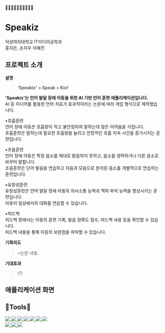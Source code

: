 🐣🐣🐣🐣🐣🐣🐣🐣🐣🐣
# Speakiz
덕성여자대학교 IT미디어공학과 <br>
홍지은, 손지우 이예진 <br>

## 프로젝트 소개
**설명** <br>
> **'Speakiz' = Speak + Kiz!** 

**'Speakiz'는 언어 발달 장애 아동을 위한 AI 기반 언어 훈련 애플리케이션입니다.** <br>
AI 등 미디어를 활용한 언어 치료가 효과적이라는 논문에 따라 게임 형식으로 제작했습니다.
<br>

▪️호흡훈련<br>
언어 장애 아동은 호흡량이 적고 불안정하여 말하는데 많은 어려움을 가집니다.<br>
호흡훈련은 말하는데 필요한 호흡량을 늘리고 안정적인 호흡 지속 시간을 증가시키는 훈련입니다.

▪️조음훈련<br>
언어 장애 아동은 특정 음소를 제대로 발음하지 못하고, 음소를 생략하거나 다른 음소로 바꾸어 말합니다.<br>
조음훈련은 단어 발음을 연습하고 자음과 모음으로 분리된 음소를 개별적으로 연습하는 훈련입니다.

▪️유창성훈련<br>
유창성훈련은 언어 발달 장애 아동의 의사소통 능력과 맥락 파악 능력을 향상시키는 훈련입니다.<br>
아동이 일상에서의 대화를 연습할 수 있습니다.

▪️피드백<br>
피드백 창에서는 아동의 훈련 기록, 발음 정확도 점수, 피드백 내용 등을 확인할 수 있습니다.<br>
피드백 내용을 통해 아동의 보완점을 파악할 수 있습니다.

**기획의도** <br>
> +논문 내용.. <br>

**기대효과** <br>
> (?) <br>

## 애플리케이션 화면

## 🔧Tools🔧 <br>
<a href="https://unity.com/"><img src="https://img.shields.io/badge/unity-%23000000.svg?style=for-the-badge&logo=unity&logoColor=white">
<a href="https://unity.com/"><img src="https://img.shields.io/badge/Visual%20Studio-5C2D91.svg?style=for-the-badge&logo=visual-studio&logoColor=white">
<a href="https://unity.com/"><img src="https://img.shields.io/badge/azure-%230072C6.svg?style=for-the-badge&logo=microsoftazure&logoColor=white">
<a href="https://unity.com/"><img src="https://img.shields.io/badge/c%23-%23239120.svg?style=for-the-badge&logo=csharp&logoColor=white">
<a href="https://unity.com/"><img src="https://img.shields.io/badge/github-%23121011.svg?style=for-the-badge&logo=github&logoColor=white">
<a href="https://unity.com/"><img src="https://img.shields.io/badge/figma-%23F24E1E.svg?style=for-the-badge&logo=figma&logoColor=white">
<a href="https://unity.com/"><img src="https://img.shields.io/badge/adobe-%23FF0000.svg?style=for-the-badge&logo=adobe&logoColor=white"><br>
<a href="https://unity.com/"><img src="https://img.shields.io/badge/adobe%20illustrator-%23FF9A00.svg?style=for-the-badge&logo=adobe%20illustrator&logoColor=white">
<a href="https://unity.com/"><img src="https://img.shields.io/badge/adobe%20photoshop-%2331A8FF.svg?style=for-the-badge&logo=adobe%20photoshop&logoColor=white">
<a href="https://unity.com/"><img src="https://img.shields.io/badge/GoogleCloud-%234285F4.svg?style=for-the-badge&logo=google-cloud&logoColor=white">
